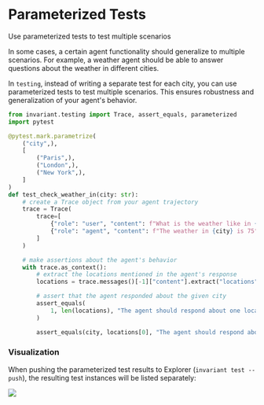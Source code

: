 # Parameterized Tests

<div class='subtitle'>Use parameterized tests to test multiple scenarios</div>

In some cases, a certain agent functionality should generalize to multiple scenarios. For example, a weather agent should be able to answer questions about the weather in different cities. 

In `testing`, instead of writing a separate test for each city, you can use parameterized tests to test multiple scenarios. This ensures robustness and generalization of your agent's behavior.

```python
from invariant.testing import Trace, assert_equals, parameterized
import pytest

@pytest.mark.parametrize(
    ("city",),
    [
        ("Paris",),
        ("London",),
        ("New York",),
    ]
)
def test_check_weather_in(city: str):
    # create a Trace object from your agent trajectory
    trace = Trace(
        trace=[
            {"role": "user", "content": f"What is the weather like in {city}"},
            {"role": "agent", "content": f"The weather in {city} is 75°F and sunny."},
        ]
    )

    # make assertions about the agent's behavior
    with trace.as_context():
        # extract the locations mentioned in the agent's response
        locations = trace.messages()[-1]["content"].extract("locations")

        # assert that the agent responded about the given city
        assert_equals(
            1, len(locations), "The agent should respond about one location only"
        )

        assert_equals(city, locations[0], "The agent should respond about " + city)
```

### Visualization

When pushing the parameterized test results to Explorer (`invariant test --push`), the resulting test instances will be listed separately:

<img src="../../assets/parameterized_tests.png"/>